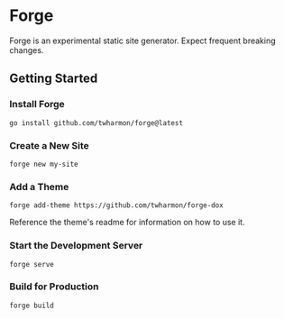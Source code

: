 # Forge
Forge is an experimental static site generator. Expect frequent breaking changes.

## Getting Started

### Install Forge
```
go install github.com/twharmon/forge@latest
```

### Create a New Site
```
forge new my-site
```

### Add a Theme
```
forge add-theme https://github.com/twharmon/forge-dox
```
Reference the theme's readme for information on how to use it.

### Start the Development Server
```
forge serve
```

### Build for Production
```
forge build
```
